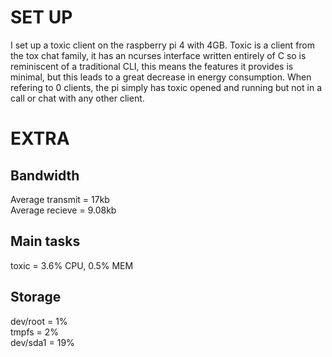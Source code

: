 # SET UP
I set up a toxic client on the raspberry pi 4 with 4GB. Toxic is a client from the tox chat family, it has an ncurses interface written entirely of C so is reminiscent of a traditional CLI, this means the features it provides is minimal, but this leads to a great decrease in energy consumption. When refering to 0 clients, the pi simply has toxic opened and running but not in a call or chat with any other client.
# EXTRA
## Bandwidth
Average transmit = 17kb  
Average recieve = 9.08kb  
## Main tasks
toxic = 3.6% CPU, 0.5% MEM
## Storage
dev/root = 1%   
tmpfs = 2%  
dev/sda1 = 19%  
